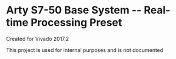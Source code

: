 # Arty S7-50 Base System -- Real-time Processing Preset 
Created for Vivado 2017.2

This project is used for internal purposes and is not documented
